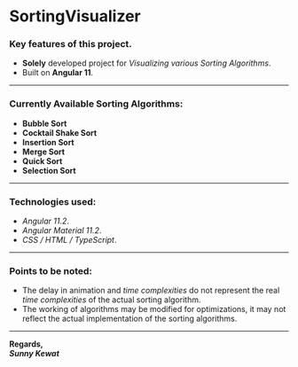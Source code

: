 # SortingVisualizer

### Key features of this project.

- **Solely** developed project for *Visualizing various Sorting Algorithms*.
- Built on **Angular 11**.

---
### Currently Available Sorting Algorithms:

- **Bubble Sort**
- **Cocktail Shake Sort**
- **Insertion Sort**
- **Merge Sort**
- **Quick Sort**
- **Selection Sort**

---
### Technologies used:

- *Angular 11.2*.
- *Angular Material 11.2*.
- *CSS / HTML / TypeScript*.

---
### Points to be noted:

- The delay in animation and *time complexities* do not represent the real *time complexities* of the actual sorting algorithm. 
- The working of algorithms may be modified for optimizations, it may not reflect the actual implementation of the sorting algorithms.

---

**Regards,**  
***Sunny Kewat***
